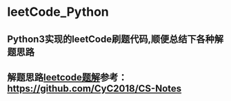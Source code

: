 # leetCode_Python

## Python3实现的leetCode刷题代码,顺便总结下各种解题思路

## 解题思路[leetcode题解](https://github.com/CyC2018/CS-Notes)参考：https://github.com/CyC2018/CS-Notes
